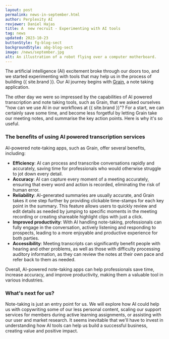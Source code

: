 ```yaml
---
layout: post
permalink: news-in-september.html
author: Perplexity AI
reviewer: Daniel Hajas
title: A  new recruit - Experimenting with AI tools
tag: news
updated: 2023-10-23
buttonStyle: fg-blog-sect
backgroundStyle: abg-blog-sect
image: /news/september.jpg
alt: An illustration of a robot flying over a computer motherboard.
---
```


The artificial intelligence (AI) excitement broke through our doors too, and we started experimenting with tools that may help us in the process of building {{ site.brand }}. Our AI journey begins with [Grain](https://grain.com/app), a note taking application.
<!-- excerpt-end -->

The other day we were so impressed by the capabilities of AI powered transcription and note taking tools, such as Grain, that we asked ourselves "how can we use AI in our workflows at {{ site.brand }}"? For a start, we can certainly save some time, and become less forgetful by letting Grain take our meeting notes, and summarise the key action points. Here is why it's so useful.

### The benefits of using AI powered transcription services

AI-powered note-taking apps, such as Grain, offer several benefits, including:

- **Efficiency**: AI can process and transcribe conversations rapidly and accurately, saving time for professionals who would otherwise struggle to jot down every detail.
- **Accuracy**: AI can capture every moment of a meeting accurately, ensuring that every word and action is recorded, eliminating the risk of human error.
- **Reliability**: AI-generated summaries are usually accurate, and Grain takes it one step further by providing clickable time-stamps for each key point in the summary. This feature allows users to quickly review and edit details as needed by jumping to specific moments in the meeting recording or creating shareable highlight clips with just a click.
- **Improved productivity**: With AI handling note-taking, professionals can fully engage in the conversation, actively listening and responding to prospects, leading to a more enjoyable and productive experience for both parties.
- **Accessibility**: Meeting transcripts can significantly benefit people with hearing and other problems, as well as those with difficulty processing auditory information, as they can review the notes at their own pace and refer back to them as needed.

Overall, AI-powered note-taking apps can help professionals save time, increase accuracy, and improve productivity, making them a valuable tool in various industries.

### What's next for us?

Note-taking is just an entry point for us. We will explore how AI could help us with copywriting some of our less personal content, scaling our support services for members during active learning assignments, or assisting with our user and market research. It seems inevitable that we'll have to invest in understanding how AI tools can help us build a successful business, creating value and positive impact.